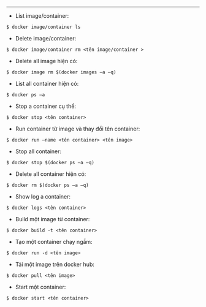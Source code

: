 
---
- List image/container:

```none
$ docker image/container ls
```

- Delete image/container:

```none
$ docker image/container rm <tên image/container >
```

- Delete all image hiện có:

```none
$ docker image rm $(docker images –a –q)
```

- List all container hiện có:

```none
$ docker ps –a
```

- Stop a container cụ thể:

```none
$ docker stop <tên container>
```

- Run container từ image và thay đổi tên container:

```none
$ docker run –name <tên container> <tên image>
```

- Stop all container:

```none
$ docker stop $(docker ps –a –q)
```

- Delete all container hiện có:

```none
$ docker rm $(docker ps –a –q)
```

- Show log a container:

```none
$ docker logs <tên container>
```

- Build một image từ container:

```none
$ docker build -t <tên container>
```

- Tạo một container chạy ngầm:

```none
$ docker run -d <tên image>
```

- Tải một image trên docker hub:

```none
$ docker pull <tên image>
```

- Start một container:

```none
$ docker start <tên container>
```

